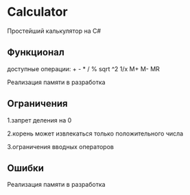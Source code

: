 # Calculator
Простейший калькулятор на C#

## Функционал
доступные операции: + - * / % sqrt ^2 1/x M+ M- MR

Реализация памяти в разработка
## Ограничения
1.запрет деления на 0

2.корень может извлекаться только положительного числа

3.ограничения вводных операторов
## Ошибки
Реализация памяти в разработка

